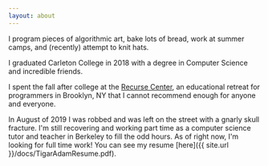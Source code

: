 ```yaml
---
layout: about
---
```

<!-- ![my face](/assets/headshotporch.jpg) -->

I program pieces of algorithmic art, bake lots of bread, work at summer camps, and (recently) attempt to knit hats. 

I graduated Carleton College in 2018 with a degree in Computer Science and incredible friends. 

I spent the fall after college at the [Recurse Center][rc-site], an educational retreat for programmers in Brooklyn, NY that I cannot recommend enough for anyone and everyone. 

In August of 2019 I was robbed and was left on the street with a gnarly skull fracture. I'm still recovering and working part time as a computer science tutor and teacher in Berkeley to fill the odd hours. As of right now, I'm looking for full time work! You can see my resume [here]({{ site.url }}/docs/TigarAdamResume.pdf).



[rc-site]: https://www.recurse.com/
